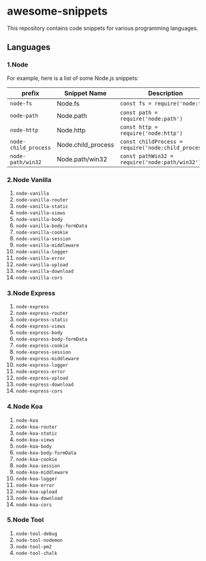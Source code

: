 # awesome-snippets

This repository contains code snippets for various programming languages.

## Languages

### 1.Node

For example, here is a list of some Node.js snippets:

| prefix | Snippet Name | Description |
| --- | --- | --- |
| `node-fs` | Node.fs | `const fs = require('node:fs')` |
| `node-path` | Node.path | `const path = require('node:path')` |
| `node-http` | Node.http | `const http = require('node:http')` |
| `node-child_process` | Node.child_process | `const childProcess = require('node:child_process')` |
| `node-path/win32` | Node.path/win32 | `const pathWin32 = require('node:path/win32')` |

### 2.Node Vanilla

1. `node-vanilla`
2. `node-vanilla-router`
3. `node-vanilla-static`
4. `node-vanilla-views`
5. `node-vanilla-body`
6. `node-vanilla-body-formData`
7. `node-vanilla-cookie`
8. `node-vanilla-session`
9. `node-vanilla-middleware`
10. `node-vanilla-logger`
11. `node-vanilla-error`
12. `node-vanilla-upload`
13. `node-vanilla-download`
14. `node-vanilla-cors`

### 3.Node Express

1. `node-express`
2. `node-express-router`
3. `node-express-static`
4. `node-express-views`
5. `node-express-body`
6. `node-express-body-formData`
7. `node-express-cookie`
8. `node-express-session`
9. `node-express-middleware`
10. `node-express-logger`
11. `node-express-error`
12. `node-express-upload`
13. `node-express-download`
14. `node-express-cors`

### 4.Node Koa

1. `node-koa`
2. `node-koa-router`
3. `node-koa-static`
4. `node-koa-views`
5. `node-koa-body`
6. `node-koa-body-formData`
7. `node-koa-cookie`
8. `node-koa-session`
9. `node-koa-middleware`
10. `node-koa-logger`
11. `node-koa-error`
12. `node-koa-upload`
13. `node-koa-download`
14. `node-koa-cors`

### 5.Node Tool

1. `node-tool-debug`
2. `node-tool-nodemon`
3. `node-tool-pm2`
4. `node-tool-chalk`
